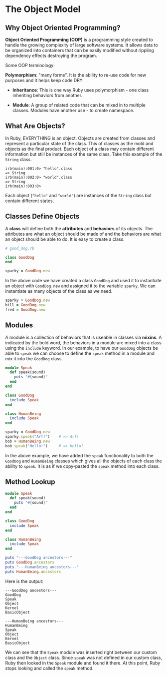 # The Object Model
## Why Object Oriented Programming?
__Object Oriented Programming (OOP)__ is a programming style created to handle the growing complexity of large software systems. It allows data to be organized into containers that can be easily modified without rippling dependency effects destroying the program.

Some OOP terminology:


__Polymorphism__: "many forms". It is the ability to re-use code for new purposes and it helps keep code DRY.

* __Inheritance__: This is one way Ruby uses polymorphism - one class inheriting behaviors from another.

* __Module__: A group of related code that can be mixed in to multiple classes. Modules have another use - to create namespace.

## What Are Objects?
In Ruby, EVERYTHING is an object. Objects are created from classes and represent a particular state of the class. This of classes as the mold and objects as the final product. Each object of a class may contain different information but still be instances of the same class. Take this example of the `String` class.
```irb
irb(main):001:0> "hello".class
=> String
irb(main):002:0> "world".class
=> String
irb(main):003:0>
```
Each object (`"hello"` and `"world"`) are instances of the `String` class but contain different states.

## Classes Define Objects
A __class__ will define both the __attributes__ and __behaviors__ of its objects. The attributes are what an object should be made of and the behaviors are what an object should be able to do. It is easy to create a class.
```ruby
# good_dog.rb

class GoodDog
end

sparky = GoodDog.new
```
In the above code we have created a class `GoodDog` and used it to instantiate an object with `GoodDog.new` and assigned it to the variable `sparky`. We can instantiate as many objects of the class as we need.
```ruby
sparky = GoodDog.new
bill = GoodDog.new
fred = GoodDog.new
```
## Modules
A module is a collection of behaviors that is useable in classes via __mixins__. A indicated by the bold word, the behaviors in a module are mixed into a class using the `include` keyword. In our example, to have our `GoodDog` objects be able to `speak` we can choose to define the `speak` method in a module and mix it into the `GoodDog` class.
```ruby
module Speak
  def speak(sound)
    puts "#{sound}"
  end
end

class GoodDog
  include Speak
end

class HumanBeing
  include Speak
end

sparky = GoodDog.new
sparky.speak("Arf!")    # => Arf!
bob = HumanBeing.new
bob.speak("Hello!")     # => Hello!
```
In the above example, we have added the `speak` functionality to both the `GoodDog` and `HumanBeing` classes which gives all the objects of each class the ability to `speak`. It is as if we copy-pasted the `speak` method into each class.

## Method Lookup
```ruby
module Speak
  def speak(sound)
    puts "#{sound}"
  end
end

class GoodDog
  include Speak
end

class HumanBeing
  include Speak
end

puts "---GoodDog ancestors---"
puts GoodDog.ancestors
puts "---HumanBeing ancestors---"
puts HumanBeing.ancestors
```
Here is the output:
```
---GoodDog ancestors---
GoodDog
Speak
Object
Kernel
BasicObject

---HumanBeing ancestors---
HumanBeing
Speak
Object
Kernel
BasicObject
```
We can see that the `Speak` module was inserted right between our custom class and the `Object` class. Since `speak` was not defined in our custom class, Ruby then looked in the `Speak` module and found it there. At this point, Ruby stops looking and called the `speak` method.